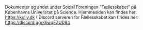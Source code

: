 Dokumenter og andet under Social Foreningen "Fællesskabet" på Københavns Universitet på Science.
Hjemmesiden kan findes her: https://kuliv.dk \\
Discord serveren for Fællesskabet kan findes her: https://discord.gg/k6wqFZUD84

